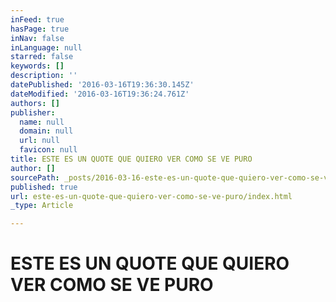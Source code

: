 ```yaml
---
inFeed: true
hasPage: true
inNav: false
inLanguage: null
starred: false
keywords: []
description: ''
datePublished: '2016-03-16T19:36:30.145Z'
dateModified: '2016-03-16T19:36:24.761Z'
authors: []
publisher:
  name: null
  domain: null
  url: null
  favicon: null
title: ESTE ES UN QUOTE QUE QUIERO VER COMO SE VE PURO
author: []
sourcePath: _posts/2016-03-16-este-es-un-quote-que-quiero-ver-como-se-ve-puro.md
published: true
url: este-es-un-quote-que-quiero-ver-como-se-ve-puro/index.html
_type: Article

---
```

# ESTE ES UN QUOTE QUE QUIERO VER COMO SE VE PURO